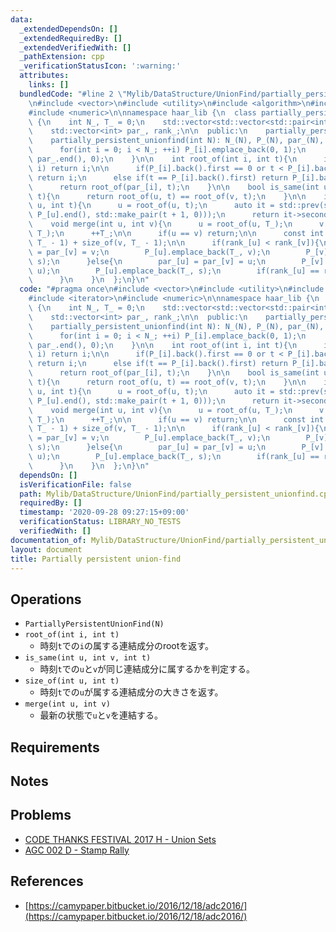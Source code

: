 ```yaml
---
data:
  _extendedDependsOn: []
  _extendedRequiredBy: []
  _extendedVerifiedWith: []
  _pathExtension: cpp
  _verificationStatusIcon: ':warning:'
  attributes:
    links: []
  bundledCode: "#line 2 \"Mylib/DataStructure/UnionFind/partially_persistent_unionfind.cpp\"\
    \n#include <vector>\n#include <utility>\n#include <algorithm>\n#include <iterator>\n\
    #include <numeric>\n\nnamespace haar_lib {\n  class partially_persistent_unionfind\
    \ {\n    int N_, T_ = 0;\n    std::vector<std::vector<std::pair<int, int>>> P_;\n\
    \    std::vector<int> par_, rank_;\n\n  public:\n    partially_persistent_unionfind(){}\n\
    \    partially_persistent_unionfind(int N): N_(N), P_(N), par_(N), rank_(N, 1){\n\
    \      for(int i = 0; i < N_; ++i) P_[i].emplace_back(0, 1);\n      std::iota(par_.begin(),\
    \ par_.end(), 0);\n    }\n\n    int root_of(int i, int t){\n      if(par_[i] ==\
    \ i) return i;\n\n      if(P_[i].back().first == 0 or t < P_[i].back().first)\
    \ return i;\n      else if(t == P_[i].back().first) return P_[i].back().second;\n\
    \      return root_of(par_[i], t);\n    }\n\n    bool is_same(int u, int v, int\
    \ t){\n      return root_of(u, t) == root_of(v, t);\n    }\n\n    int size_of(int\
    \ u, int t){\n      u = root_of(u, t);\n      auto it = std::prev(std::lower_bound(P_[u].begin(),\
    \ P_[u].end(), std::make_pair(t + 1, 0)));\n      return it->second;\n    }\n\n\
    \    void merge(int u, int v){\n      u = root_of(u, T_);\n      v = root_of(v,\
    \ T_);\n      ++T_;\n\n      if(u == v) return;\n\n      const int s = size_of(u,\
    \ T_ - 1) + size_of(v, T_ - 1);\n\n      if(rank_[u] < rank_[v]){\n        par_[u]\
    \ = par_[v] = v;\n        P_[u].emplace_back(T_, v);\n        P_[v].emplace_back(T_,\
    \ s);\n      }else{\n        par_[u] = par_[v] = u;\n        P_[v].emplace_back(T_,\
    \ u);\n        P_[u].emplace_back(T_, s);\n        if(rank_[u] == rank_[v]) ++rank_[u];\n\
    \      }\n    }\n  };\n}\n"
  code: "#pragma once\n#include <vector>\n#include <utility>\n#include <algorithm>\n\
    #include <iterator>\n#include <numeric>\n\nnamespace haar_lib {\n  class partially_persistent_unionfind\
    \ {\n    int N_, T_ = 0;\n    std::vector<std::vector<std::pair<int, int>>> P_;\n\
    \    std::vector<int> par_, rank_;\n\n  public:\n    partially_persistent_unionfind(){}\n\
    \    partially_persistent_unionfind(int N): N_(N), P_(N), par_(N), rank_(N, 1){\n\
    \      for(int i = 0; i < N_; ++i) P_[i].emplace_back(0, 1);\n      std::iota(par_.begin(),\
    \ par_.end(), 0);\n    }\n\n    int root_of(int i, int t){\n      if(par_[i] ==\
    \ i) return i;\n\n      if(P_[i].back().first == 0 or t < P_[i].back().first)\
    \ return i;\n      else if(t == P_[i].back().first) return P_[i].back().second;\n\
    \      return root_of(par_[i], t);\n    }\n\n    bool is_same(int u, int v, int\
    \ t){\n      return root_of(u, t) == root_of(v, t);\n    }\n\n    int size_of(int\
    \ u, int t){\n      u = root_of(u, t);\n      auto it = std::prev(std::lower_bound(P_[u].begin(),\
    \ P_[u].end(), std::make_pair(t + 1, 0)));\n      return it->second;\n    }\n\n\
    \    void merge(int u, int v){\n      u = root_of(u, T_);\n      v = root_of(v,\
    \ T_);\n      ++T_;\n\n      if(u == v) return;\n\n      const int s = size_of(u,\
    \ T_ - 1) + size_of(v, T_ - 1);\n\n      if(rank_[u] < rank_[v]){\n        par_[u]\
    \ = par_[v] = v;\n        P_[u].emplace_back(T_, v);\n        P_[v].emplace_back(T_,\
    \ s);\n      }else{\n        par_[u] = par_[v] = u;\n        P_[v].emplace_back(T_,\
    \ u);\n        P_[u].emplace_back(T_, s);\n        if(rank_[u] == rank_[v]) ++rank_[u];\n\
    \      }\n    }\n  };\n}\n"
  dependsOn: []
  isVerificationFile: false
  path: Mylib/DataStructure/UnionFind/partially_persistent_unionfind.cpp
  requiredBy: []
  timestamp: '2020-09-28 09:27:15+09:00'
  verificationStatus: LIBRARY_NO_TESTS
  verifiedWith: []
documentation_of: Mylib/DataStructure/UnionFind/partially_persistent_unionfind.cpp
layout: document
title: Partially persistent union-find
---
```


## Operations

- `PartiallyPersistentUnionFind(N)`
- `root_of(int i, int t)`
	- 時刻`t`での`i`の属する連結成分のrootを返す。
- `is_same(int u, int v, int t)`
	- 時刻`t`での`u`と`v`が同じ連結成分に属するかを判定する。
- `size_of(int u, int t)`
	- 時刻`t`での`u`が属する連結成分の大きさを返す。
- `merge(int u, int v)`
	- 最新の状態で`u`と`v`を連結する。

## Requirements

## Notes

## Problems

- [CODE THANKS FESTIVAL 2017 H - Union Sets](https://atcoder.jp/contests/code-thanks-festival-2017-open/tasks/code_thanks_festival_2017_h)
- [AGC 002 D - Stamp Rally](https://atcoder.jp/contests/agc002/tasks/agc002_d)

## References

- [https://camypaper.bitbucket.io/2016/12/18/adc2016/](https://camypaper.bitbucket.io/2016/12/18/adc2016/)
